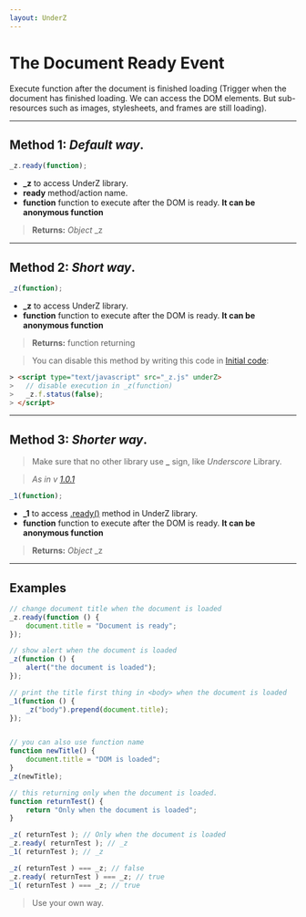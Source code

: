 ```yaml
---
layout: UnderZ
---
```

# The Document Ready Event
Execute function after the document is finished loading (Trigger when the document has finished loading. We can access the DOM elements. But sub-resources such as images, stylesheets, and frames are still loading).


***


## Method 1: _Default way_.

```js
_z.ready(function);
```
* **_z** to access UnderZ library.
* **ready** method/action name.
* **function** function to execute after the DOM is ready. **It can be anonymous function**

> **Returns:** _Object_ \_z


***


## Method 2: _Short way_.

```js
_z(function);
```
* **_z** to access UnderZ library.
* **function** function to execute after the DOM is ready. **It can be anonymous function**

> **Returns:** function returning

> You can disable this method by writing this code in [Initial code](http://underz.hlack.net/UnderZ/Getting_Started#how-to-initiate-the-code-when-the-library-starts-):
>
```html
> <script type="text/javascript" src="_z.js" underZ>
> 	// disable execution in _z(function)
> 	_z.f.status(false);
> </script>
```


***


## Method 3: _Shorter way_.
> Make sure that no other library use **\_** sign, like _Underscore_ Library.

> _As in v [1.0.1](https://github.com/mPhpMaster/UnderZ/tree/1.0.1)_

```js
_1(function);
```
* **_1** to access [.ready()](http://underz.hlack.net/UnderZ/-ready()#method-1-default-way) method in UnderZ library.
* **function** function to execute after the DOM is ready. **It can be anonymous function**

> **Returns:** _Object_ \_z


***


## Examples

```js
// change document title when the document is loaded
_z.ready(function () {
	document.title = "Document is ready";
});

// show alert when the document is loaded
_z(function () {
	alert("the document is loaded");
});

// print the title first thing in <body> when the document is loaded
_1(function () {
	_z("body").prepend(document.title);
});


// you can also use function name
function newTitle() {
	document.title = "DOM is loaded";
}
_z(newTitle);

// this returning only when the document is loaded.
function returnTest() {
	return "Only when the document is loaded";
}

_z( returnTest ); // Only when the document is loaded
_z.ready( returnTest ); // _z
_1( returnTest ); // _z

_z( returnTest ) === _z; // false
_z.ready( returnTest ) === _z; // true
_1( returnTest ) === _z; // true
```

> Use your own way.
